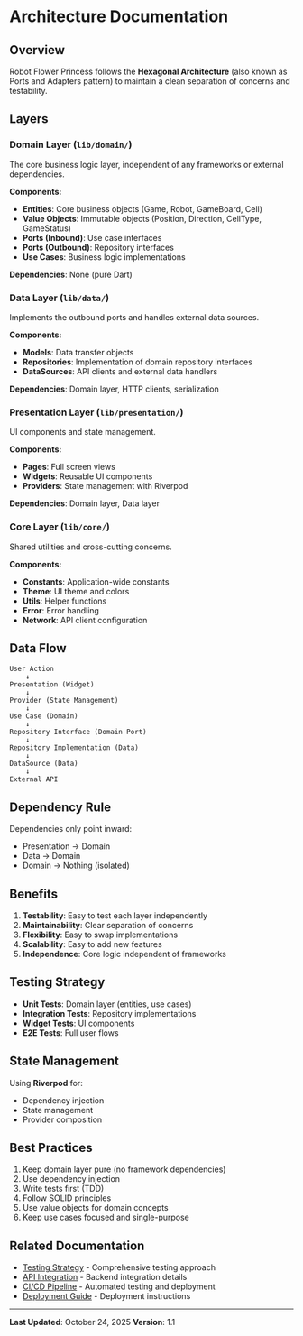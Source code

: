 # Architecture Documentation

## Overview

Robot Flower Princess follows the **Hexagonal Architecture** (also known as Ports and Adapters pattern) to maintain a clean separation of concerns and testability.

## Layers

### Domain Layer (`lib/domain/`)

The core business logic layer, independent of any frameworks or external dependencies.

**Components:**
- **Entities**: Core business objects (Game, Robot, GameBoard, Cell)
- **Value Objects**: Immutable objects (Position, Direction, CellType, GameStatus)
- **Ports (Inbound)**: Use case interfaces
- **Ports (Outbound)**: Repository interfaces
- **Use Cases**: Business logic implementations

**Dependencies**: None (pure Dart)

### Data Layer (`lib/data/`)

Implements the outbound ports and handles external data sources.

**Components:**
- **Models**: Data transfer objects
- **Repositories**: Implementation of domain repository interfaces
- **DataSources**: API clients and external data handlers

**Dependencies**: Domain layer, HTTP clients, serialization

### Presentation Layer (`lib/presentation/`)

UI components and state management.

**Components:**
- **Pages**: Full screen views
- **Widgets**: Reusable UI components
- **Providers**: State management with Riverpod

**Dependencies**: Domain layer, Data layer

### Core Layer (`lib/core/`)

Shared utilities and cross-cutting concerns.

**Components:**
- **Constants**: Application-wide constants
- **Theme**: UI theme and colors
- **Utils**: Helper functions
- **Error**: Error handling
- **Network**: API client configuration

## Data Flow

```
User Action
    ↓
Presentation (Widget)
    ↓
Provider (State Management)
    ↓
Use Case (Domain)
    ↓
Repository Interface (Domain Port)
    ↓
Repository Implementation (Data)
    ↓
DataSource (Data)
    ↓
External API
```

## Dependency Rule

Dependencies only point inward:
- Presentation → Domain
- Data → Domain
- Domain → Nothing (isolated)

## Benefits

1. **Testability**: Easy to test each layer independently
2. **Maintainability**: Clear separation of concerns
3. **Flexibility**: Easy to swap implementations
4. **Scalability**: Easy to add new features
5. **Independence**: Core logic independent of frameworks

## Testing Strategy

- **Unit Tests**: Domain layer (entities, use cases)
- **Integration Tests**: Repository implementations
- **Widget Tests**: UI components
- **E2E Tests**: Full user flows

## State Management

Using **Riverpod** for:
- Dependency injection
- State management
- Provider composition

## Best Practices

1. Keep domain layer pure (no framework dependencies)
2. Use dependency injection
3. Write tests first (TDD)
4. Follow SOLID principles
5. Use value objects for domain concepts
6. Keep use cases focused and single-purpose

## Related Documentation

- [Testing Strategy](TESTING_STRATEGY.md) - Comprehensive testing approach
- [API Integration](API.md) - Backend integration details
- [CI/CD Pipeline](CI_CD.md) - Automated testing and deployment
- [Deployment Guide](DEPLOYMENT.md) - Deployment instructions

---

**Last Updated**: October 24, 2025
**Version**: 1.1
